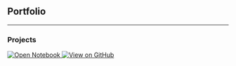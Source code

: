 ## Portfolio

---

### Projects
<p>
    <a href = "https://rafaelharbour.github.io/Projects/Regression.html">
        <img src="https://img.shields.io/badge/Jupyter-Open Notebook-F37626?logo=jupyter" alt="Open Notebook">
    <a href = https://github.com/RafaelHarbour/Regression>
        <img src="https://img.shields.io/badge/GitHub-View on GitHub-181717?logo=GitHub" alt="View on GitHub">
</p>

